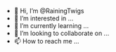 - 👋 Hi, I’m @RainingTwigs
- 👀 I’m interested in ...
- 🌱 I’m currently learning ...
- 💞️ I’m looking to collaborate on ...
- 📫 How to reach me ...

<!---
RainingTwigs/RainingTwigs is a ✨ special ✨ repository because its `README.md` (this file) appears on your GitHub profile.
You can click the Preview link to take a look at your changes.
--->
